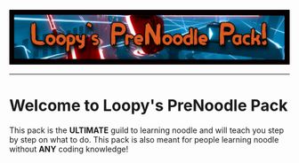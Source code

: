 ![](Images/LoopyP.jpg)
___

# Welcome to Loopy's PreNoodle Pack
This pack is the __ULTIMATE__ guild to learning noodle and will teach you step by step on what to do. This pack is also meant for people learning noodle without __ANY__ coding knowledge!
